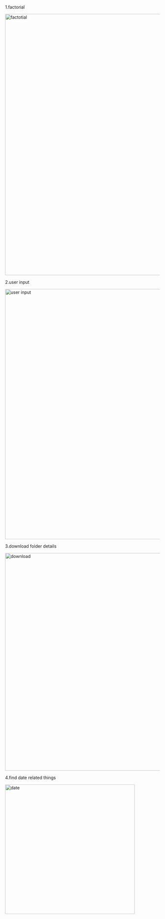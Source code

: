 1.factorial

<img width="851" alt="factotial" src="https://github.com/user-attachments/assets/84d48f01-2b20-40c3-907b-6f9667cd5d19" />

2.user input

<img width="815" alt="user input" src="https://github.com/user-attachments/assets/8dd394d5-ead9-422e-a964-8553cc4ec694" />

3.download folder details

<img width="709" alt="download" src="https://github.com/user-attachments/assets/1f0a2433-680c-4223-ad4b-669ab6a30c8c" />

4.find date related things

<img width="422" alt="date" src="https://github.com/user-attachments/assets/37023636-c7b4-4639-a626-8fe8726a7309" />



